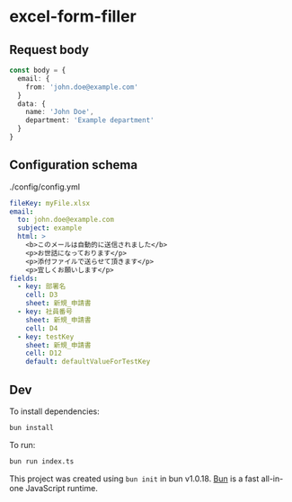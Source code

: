 # excel-form-filler

## Request body

```ts
const body = {
  email: {
    from: 'john.doe@example.com'
  }
  data: {
    name: 'John Doe',
    department: 'Example department'
  }
}
```

## Configuration schema

./config/config.yml

```yml
fileKey: myFile.xlsx
email:
  to: john.doe@example.com
  subject: example
  html: >
    <b>このメールは自動的に送信されました</b>
    <p>お世話になっております</p>
    <p>添付ファイルで送らせて頂きます</p>
    <p>宜しくお願いします</p>
fields:
  - key: 部署名
    cell: D3
    sheet: 新規_申請書
  - key: 社員番号
    sheet: 新規_申請書
    cell: D4
  - key: testKey
    sheet: 新規_申請書
    cell: D12
    default: defaultValueForTestKey
```

## Dev

To install dependencies:

```bash
bun install
```

To run:

```bash
bun run index.ts
```

This project was created using `bun init` in bun v1.0.18. [Bun](https://bun.sh) is a fast all-in-one JavaScript runtime.

